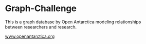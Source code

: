 Graph-Challenge
===============

This is a graph database by Open Antarctica modeling relationships between researchers and research.

www.openantarctica.org
